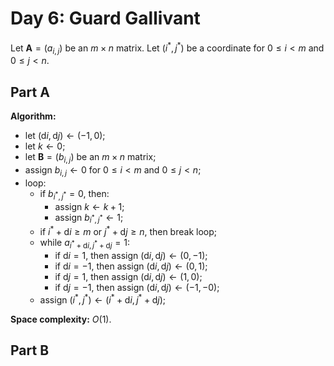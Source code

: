 <!-- day06.md -->
<!-- Copyright (c) 2024-2025 Ishan Pranav -->
<!-- Licensed under the MIT license. -->

<!-- Guard Gallivant -->

# Day 6: Guard Gallivant

Let $\mathbf{A}=(a_{i,j})$ be an $m\times n$ matrix. Let $(i^\ast,j^\ast)$ be a coordinate for $0\leq i\lt m$ and $0\leq j\lt n$.

## Part A

**Algorithm:**

* let $(\mathrm{d}i,\mathrm{d}j)\leftarrow(-1,0)$;
* let $k\leftarrow 0$;
* let $\mathbf{B}=(b_{i,j})$ be an $m\times n$ matrix;
* assign $b_{i,j}\leftarrow 0$ for $0\leq i\lt m$ and $0\leq j\lt n$;
* loop:
  * if $b_{i^\ast,j^\ast}=0$, then:
    * assign $k\leftarrow k+1$;
    * assign $b_{i^\ast,j^\ast}\leftarrow 1$;
  * if $i^\ast+\mathrm{d}i\geq m$ or $j^\ast+\mathrm{d}j\geq n$, then break loop;
  * while $a_{i^\ast+\mathrm{d}i,j^\ast+\mathrm{d}j}=1$:
    * if $\mathrm{d}i=1$, then assign $(\mathrm{d}i,\mathrm{d}j)\leftarrow(0,-1)$;
    * if $\mathrm{d}i=-1$, then assign $(\mathrm{d}i,\mathrm{d}j)\leftarrow(0,1)$;
    * if $\mathrm{d}j=1$, then assign $(\mathrm{d}i,\mathrm{d}j)\leftarrow(1,0)$;
    * if $\mathrm{d}j=-1$, then assign $(\mathrm{d}i,\mathrm{d}j)\leftarrow(-1,-0)$;
  * assign $(i^\ast,j^\ast)\leftarrow(i^\ast+\mathrm{d}i,j^\ast+\mathrm{d}j)$;

**Space complexity:** $O(1)$.

## Part B
